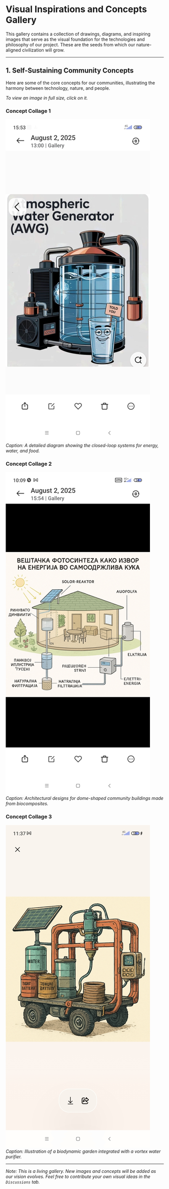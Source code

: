 # Visual Inspirations and Concepts Gallery

This gallery contains a collection of drawings, diagrams, and inspiring images that serve as the visual foundation for the technologies and philosophy of our project. These are the seeds from which our nature-aligned civilization will grow.

---

## 1. Self-Sustaining Community Concepts

Here are some of the core concepts for our communities, illustrating the harmony between technology, nature, and people.

*To view an image in full size, click on it.*

### Concept Collage 1
![Community Concept 1](https://github.com/RobiRasPelagon/wisdom-tech-timeline-2025/blob/main/assets/images/Screenshot_2025-08-29-08-52-50-671_com.miui.gallery.jpg?raw=true)
*Caption: A detailed diagram showing the closed-loop systems for energy, water, and food.*

### Concept Collage 2
![Community Concept 2](https://github.com/RobiRasPelagon/wisdom-tech-timeline-2025/blob/main/assets/images/Screenshot_2025-08-29-08-53-01-518_com.miui.gallery.jpg?raw=true)
*Caption: Architectural designs for dome-shaped community buildings made from biocomposites.*

### Concept Collage 3
![Community Concept 3](https://github.com/RobiRasPelagon/wisdom-tech-timeline-2025/blob/main/assets/images/Screenshot_2025-08-29-08-53-09-038_com.miui.gallery.jpg?raw=true)
*Caption: Illustration of a biodynamic garden integrated with a vortex water purifier.*

---
_Note: This is a living gallery. New images and concepts will be added as our vision evolves. Feel free to contribute your own visual ideas in the `Discussions` tab._
